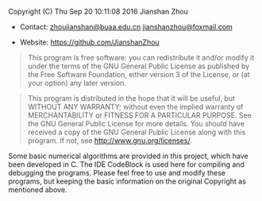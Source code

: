 Copyright (C) Thu Sep 20 10:11:08 2016   Jianshan Zhou

+ Contact: zhoujianshan@buaa.edu.cn	  jianshanzhou@foxmail.com

+ Website: <https://github.com/JianshanZhou>

> This program is free software: you can redistribute
 it and/or modify it under the terms of
 the GNU General Public License as published
 by the Free Software Foundation,
 either version 3 of the License,
 or (at your option) any later version.

> This program is distributed in the hope that it will be useful,
 but WITHOUT ANY WARRANTY;
 without even the implied warranty of MERCHANTABILITY
 or FITNESS FOR A PARTICULAR PURPOSE.
 See the GNU General Public License for more details.
 You should have received a copy of the GNU General Public License
 along with this program.
 If not, see <http://www.gnu.org/licenses/>.

Some basic numerical algorithms are provided in this project, which have been developed in C. The IDE CodeBlock is used here for compiling and
debugging the programs. Please feel free to use and modify these programs, but keeping the basic information on the original Copyright as mentioned above.
